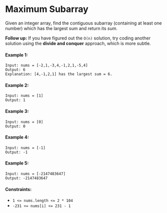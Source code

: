# Maximum Subarray
Given an integer array, find the contiguous subarray (containing at least one number) which has the largest sum and return its *sum*.

**Follow up:** If you have figured out the ```O(n)``` solution, try coding another solution using the **divide and conquer** approach, which is more subtle.

#### Example 1:
```
Input: nums = [-2,1,-3,4,-1,2,1,-5,4]
Output: 6
Explanation: [4,-1,2,1] has the largest sum = 6.
```

#### Example 2:
```
Input: nums = [1]
Output: 1
```

#### Example 3:
```
Input: nums = [0]
Output: 0
```

#### Example 4:
```
Input: nums = [-1]
Output: -1
```

#### Example 5:
```
Input: nums = [-2147483647]
Output: -2147483647
```

#### Constraints:

* ```1 <= nums.length <= 2 * 104```
* ```-231 <= nums[i] <= 231 - 1```